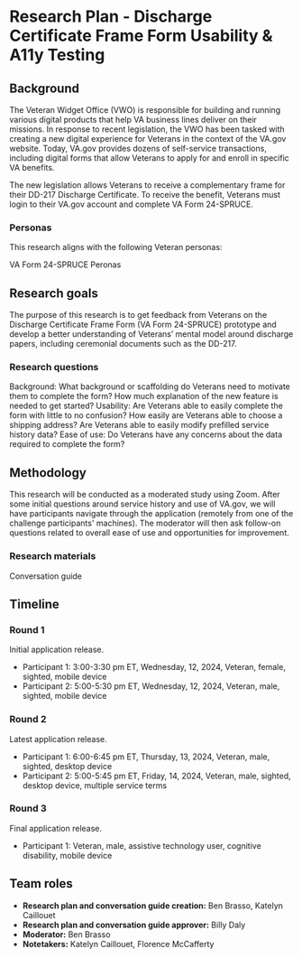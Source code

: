 # Research Plan - Discharge Certificate Frame Form Usability & A11y Testing 


## Background  

The Veteran Widget Office (VWO) is responsible for building and running various digital products that help VA business lines deliver on their missions. In response to recent legislation, the VWO has been tasked with creating a new digital experience for Veterans in the context of the VA.gov website. Today, VA.gov provides dozens of self-service transactions, including digital forms that allow Veterans to apply for and enroll in specific VA benefits.

The new legislation allows Veterans to receive a complementary frame for their DD-217 Discharge Certificate. To receive the benefit, Veterans must login to their VA.gov account and complete VA Form 24-SPRUCE.

### Personas

This research aligns with the following Veteran personas: 

VA Form 24-SPRUCE Peronas

## Research goals 

The purpose of this research is to get feedback from Veterans on the Discharge Certificate Frame Form (VA Form 24-SPRUCE) prototype and develop a better understanding of Veterans’ mental model around discharge papers, including ceremonial documents such as the DD-217. 

### Research questions

Background: What background or scaffolding do Veterans need to motivate them to complete the form? How much explanation of the new feature is needed to get started?
Usability: Are Veterans able to easily complete the form with little to no confusion?
How easily are Veterans able to choose a shipping address?
Are Veterans able to easily modify prefilled service history data?
Ease of use: Do Veterans have any concerns about the data required to complete the form?

## Methodology

This research will be conducted as a moderated study using Zoom. After some initial questions around service history and use of VA.gov, we will have participants navigate through the application (remotely from one of the challenge participants' machines). The moderator will then ask follow-on questions related to overall ease of use and opportunities for improvement. 

### Research materials 

Conversation guide 

## Timeline 

### Round 1

Initial application release. 

- Participant 1: 3:00-3:30 pm ET, Wednesday, 12, 2024, Veteran, female, sighted, mobile device
- Participant 2: 5:00-5:30 pm ET, Wednesday, 12, 2024, Veteran, male, sighted, mobile device 

### Round 2

Latest application release. 

- Participant 1: 6:00-6:45 pm ET, Thursday, 13, 2024, Veteran, male, sighted, desktop device
- Participant 2: 5:00-5:45 pm ET, Friday, 14, 2024, Veteran, male, sighted, desktop device, multiple service terms

### Round 3

Final application release. 

- Participant 1: Veteran, male, assistive technology user, cognitive disability, mobile device 

## Team roles

- **Research plan and conversation guide creation:** Ben Brasso, Katelyn Caillouet
- **Research plan and conversation guide approver:** Billy Daly
- **Moderator:** Ben Brasso
- **Notetakers:** Katelyn Caillouet, Florence McCafferty
 


